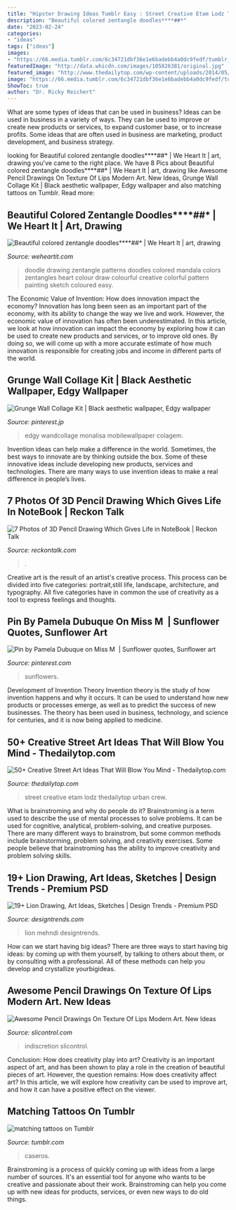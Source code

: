 ```yaml
---
title: "Hipster Drawing Ideas Tumblr Easy : Street Creative Etam Lodz Thedailytop Urban Crew"
description: "Beautiful colored zentangle doodles****##*"
date: "2023-02-24"
categories:
- "ideas"
tags: ["ideas"]
images:
- "https://66.media.tumblr.com/6c34721dbf36e1e6badebb4a0dc9fedf/tumblr_nf5tuqbr2F1tkt1cio1_500.jpg"
featuredImage: "http://data.whicdn.com/images/105826381/original.jpg"
featured_image: "http://www.thedailytop.com/wp-content/uploads/2014/05/0e66d1964aad4bcdbdc41bcadcb84b811.jpeg"
image: "https://66.media.tumblr.com/6c34721dbf36e1e6badebb4a0dc9fedf/tumblr_nf5tuqbr2F1tkt1cio1_500.jpg"
ShowToc: true
author: "Dr. Ricky Reichert"
---
```



What are some types of ideas that can be used in business?
Ideas can be used in business in a variety of ways. They can be used to improve or create new products or services, to expand customer base, or to increase profits. Some ideas that are often used in business are marketing, product development, and business strategy.

	

		
looking for Beautiful colored zentangle doodles****##* | We Heart It | art, drawing you've came to the right place. We have 8 Pics about Beautiful colored zentangle doodles****##* | We Heart It | art, drawing like Awesome Pencil Drawings On Texture Of Lips Modern Art. New Ideas, Grunge Wall Collage Kit | Black aesthetic wallpaper, Edgy wallpaper and also matching tattoos on Tumblr. Read more:
		
    
## Beautiful Colored Zentangle Doodles****##* | We Heart It | Art, Drawing

<img loading=lazy src="http://data.whicdn.com/images/105826381/original.jpg" onerror="this.onerror=null;this.src='https://tse3.mm.bing.net/th?id=OIP.4JzTAi4xDi5tzRDQ2un78QHaJ8&amp;pid=15.1';" alt="Beautiful colored zentangle doodles****##* | We Heart It | art, drawing">

_Source: weheartit.com_

>doodle drawing zentangle patterns doodles colored mandala colors zentangles heart colour draw colourful creative colorful pattern painting sketch coloured easy. 

	

The Economic Value of Invention: How does innovation impact the economy?
Innovation has long been seen as an important part of the economy, with its ability to change the way we live and work. However, the economic value of innovation has often been underestimated. In this article, we look at how innovation can impact the economy by exploring how it can be used to create new products and services, or to improve old ones. By doing so, we will come up with a more accurate estimate of how much innovation is responsible for creating jobs and income in different parts of the world.

    
## Grunge Wall Collage Kit | Black Aesthetic Wallpaper, Edgy Wallpaper

<img loading=lazy src="https://i.pinimg.com/736x/94/90/35/94903545b2761d9578e5257ec0dd0e66.jpg" onerror="this.onerror=null;this.src='https://tse2.mm.bing.net/th?id=OIP.P9H693x5sSadmBbrkuyy_AHaLH&amp;pid=15.1';" alt="Grunge Wall Collage Kit | Black aesthetic wallpaper, Edgy wallpaper">

_Source: pinterest.jp_

>edgy wandcollage monalisa mobilewallpaper colagem. 

	

Invention ideas can help make a difference in the world. Sometimes, the best ways to innovate are by thinking outside the box. Some of these innovative ideas include developing new products, services and technologies. There are many ways to use invention ideas to make a real difference in people’s lives.

    
## 7 Photos Of 3D Pencil Drawing Which Gives Life In NoteBook | Reckon Talk

<img loading=lazy src="https://www.reckontalk.com/wp-content/uploads/2014/11/7-Photos-of-3D-Pencil-Drawing-Which-Gives-Life-in-NoteBook-1.jpg" onerror="this.onerror=null;this.src='https://tse2.mm.bing.net/th?id=OIP.rGDs2-QP2afk78l9ftdAfgHaJ1&amp;pid=15.1';" alt="7 Photos of 3D Pencil Drawing Which Gives Life in NoteBook | Reckon Talk">

_Source: reckontalk.com_

>. 

	

Creative art is the result of an artist's creative process. This process can be divided into five categories: portrait,still life, landscape, architecture, and typography. All five categories have in common the use of creativity as a tool to express feelings and thoughts.

    
## Pin By Pamela Dubuque On Miss M ️ | Sunflower Quotes, Sunflower Art

<img loading=lazy src="https://i.pinimg.com/736x/df/71/53/df7153b7e05642929bfe250f1765aa3c.jpg" onerror="this.onerror=null;this.src='https://tse2.mm.bing.net/th?id=OIP.4Bjr8Kk4pfxXYkHza2p6rAHaJ3&amp;pid=15.1';" alt="Pin by Pamela Dubuque on Miss M ️ | Sunflower quotes, Sunflower art">

_Source: pinterest.com_

>sunflowers. 

	

Development of Invention Theory
Invention theory is the study of how invention happens and why it occurs. It can be used to understand how new products or processes emerge, as well as to predict the success of new businesses. The theory has been used in business, technology, and science for centuries, and it is now being applied to medicine.

    
## 50+ Creative Street Art Ideas That Will Blow You Mind - Thedailytop.com

<img loading=lazy src="http://www.thedailytop.com/wp-content/uploads/2014/05/0e66d1964aad4bcdbdc41bcadcb84b811.jpeg" onerror="this.onerror=null;this.src='https://tse4.mm.bing.net/th?id=OIP.SZCnN8SFwvDv6k7Z2D1KAQHaLG&amp;pid=15.1';" alt="50+ Creative Street Art Ideas That Will Blow You Mind - Thedailytop.com">

_Source: thedailytop.com_

>street creative etam lodz thedailytop urban crew. 

	

What is brainstroming and why do people do it?
Brainstroming is a term used to describe the use of mental processes to solve problems. It can be used for cognitive, analytical, problem-solving, and creative purposes. There are many different ways to brainstrom, but some common methods include brainstorming, problem solving, and creativity exercises. Some people believe that brainstroming has the ability to improve creativity and problem solving skills.

    
## 19+ Lion Drawing, Art Ideas, Sketches | Design Trends - Premium PSD

<img loading=lazy src="https://images.designtrends.com/wp-content/uploads/2016/03/09122247/Cool-Drawing2.jpg" onerror="this.onerror=null;this.src='https://tse4.mm.bing.net/th?id=OIP.fwV9ogzOahi82aOjEdPyGgHaKa&amp;pid=15.1';" alt="19+ Lion Drawing, Art Ideas, Sketches | Design Trends - Premium PSD">

_Source: designtrends.com_

>lion mehndi designtrends. 

	

How can we start having big ideas?
There are three ways to start having big ideas: by coming up with them yourself, by talking to others about them, or by consulting with a professional. All of these methods can help you develop and crystallize yourbigideas.

    
## Awesome Pencil Drawings On Texture Of Lips Modern Art. New Ideas

<img loading=lazy src="https://www.slicontrol.com/wp-content/uploads/2014/12/Indiscretion.jpg" onerror="this.onerror=null;this.src='https://tse1.mm.bing.net/th?id=OIP.OQho6ZisRdPMhEJcRHmbdQHaFj&amp;pid=15.1';" alt="Awesome Pencil Drawings On Texture Of Lips Modern Art. New Ideas">

_Source: slicontrol.com_

>indiscretion slicontrol. 

	

Conclusion: How does creativity play into art?
Creativity is an important aspect of art, and has been shown to play a role in the creation of beautiful pieces of art. However, the question remains: How does creativity affect art? In this article, we will explore how creativity can be used to improve art, and how it can have a positive effect on the viewer.

    
## Matching Tattoos On Tumblr

<img loading=lazy src="https://66.media.tumblr.com/6c34721dbf36e1e6badebb4a0dc9fedf/tumblr_nf5tuqbr2F1tkt1cio1_500.jpg" onerror="this.onerror=null;this.src='https://tse2.mm.bing.net/th?id=OIP.e6cMQU-MW-F29qMs7mjmuAHaJ4&amp;pid=15.1';" alt="matching tattoos on Tumblr">

_Source: tumblr.com_

>caseros. 

	

Brainstroming is a process of quickly coming up with ideas from a large number of sources. It's an essential tool for anyone who wants to be creative and passionate about their work. Brainstroming can help you come up with new ideas for products, services, or even new ways to do old things.

